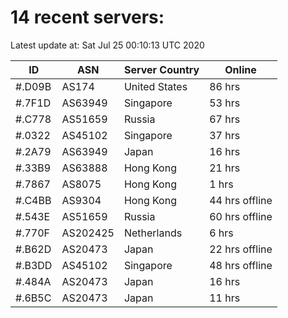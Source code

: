 # 14 recent servers:

Latest update at: Sat Jul 25 00:10:13 UTC 2020

| ID | ASN | Server Country | Online |
| -- | --- | -------------- | ------ |
| #.D09B | AS174 | United States | 86 hrs |
| #.7F1D | AS63949 | Singapore | 53 hrs |
| #.C778 | AS51659 | Russia | 67 hrs |
| #.0322 | AS45102 | Singapore | 37 hrs |
| #.2A79 | AS63949 | Japan | 16 hrs |
| #.33B9 | AS63888 | Hong Kong | 21 hrs |
| #.7867 | AS8075 | Hong Kong | 1 hrs |
| #.C4BB | AS9304 | Hong Kong | 44 hrs offline |
| #.543E | AS51659 | Russia | 60 hrs offline |
| #.770F | AS202425 | Netherlands | 6 hrs |
| #.B62D | AS20473 | Japan | 22 hrs offline |
| #.B3DD | AS45102 | Singapore | 48 hrs offline |
| #.484A | AS20473 | Japan | 16 hrs |
| #.6B5C | AS20473 | Japan | 11 hrs |

